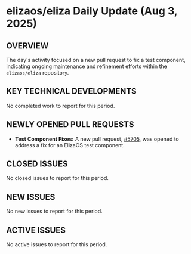 # elizaos/eliza Daily Update (Aug 3, 2025)
## OVERVIEW 
The day's activity focused on a new pull request to fix a test component, indicating ongoing maintenance and refinement efforts within the `elizaos/eliza` repository.

## KEY TECHNICAL DEVELOPMENTS
No completed work to report for this period.

## NEWLY OPENED PULL REQUESTS
*   **Test Component Fixes:** A new pull request, [#5705](https://github.com/elizaos/eliza/pull/5705), was opened to address a fix for an ElizaOS test component.

## CLOSED ISSUES
No closed issues to report for this period.

## NEW ISSUES
No new issues to report for this period.

## ACTIVE ISSUES
No active issues to report for this period.